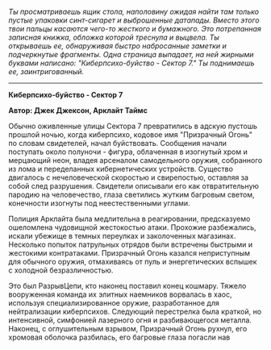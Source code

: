 _Ты просматриваешь ящик стола, наполовину ожидая найти там только пустые упаковки синт-сигарет и выброшенные датапады. Вместо этого твои пальцы касаются чего-то жесткого и бумажного. Это потрепанная записная книжка, обложка которой треснула и выцвела. Ты открываешь ее, обнаруживая быстро набросанные заметки и подчеркнутые фрагменты. Одна страница выпадает, на ней жирными буквами написано: "Киберпсихо-буйство - Сектор 7." Ты поднимаешь ее, заинтригованный._

---

**Киберпсихо-буйство - Сектор 7**

**Автор: Джек Джексон, Арклайт Таймс**

Обычно оживленные улицы Сектора 7 превратились в адскую пустошь прошлой ночью, когда киберпсихо, кодовое имя "Призрачный Огонь" по словам свидетелей, начал буйствовать. Сообщения начали поступать около полуночи - фигура, облаченная в изогнутый хром и мерцающий неон, владея арсеналом самодельного оружия, собранного из лома и переделанных кибернетических устройств. Существо двигалось с нечеловеческой скоростью и свирепостью, оставляя за собой след разрушения. Свидетели описывали его как отвратительную пародию на человечество, глаза светились жутким багровым светом, конечности изогнуты под неестественными углами.

Полиция Арклайта была медлительна в реагировании, предсказуемо ошеломлена чудовищной жестокостью атаки. Прохожие разбежались, искали убежище в темных переулках и заколоченных магазинах. Несколько попыток патрульных отрядов были встречены быстрыми и жестокими контратаками. Призрачный Огонь казался неприступным для обычного оружия, отмахиваясь от пуль и энергетических вспышек с холодной безразличностью.

Это был РазрывЦепи, кто наконец поставил конец кошмару. Тяжело вооруженная команда их элитных наемников ворвалась в хаос, используя специализированное оружие, разработанное для нейтрализации киберпсихов. Следующий перестрелка была краткой, но интенсивной, симфонией лазерного огня и разбивающегося металла. Наконец, с оглушительным взрывом, Призрачный Огонь рухнул, его хромовая оболочка разбилась, его багровые глаза погасли нав
